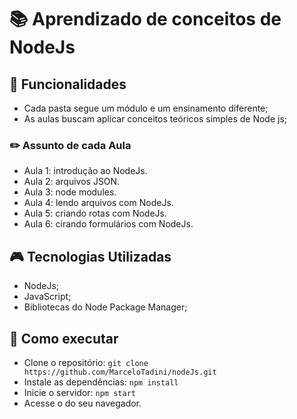 # :books: Aprendizado de conceitos de NodeJs


## :mag_right: Funcionalidades 
* Cada pasta segue um módulo e um ensinamento diferente;
* As aulas buscam aplicar conceitos teóricos simples de Node js;

### :pencil2: Assunto de cada Aula 
* Aula 1: introdução ao NodeJs.
* Aula 2: arquivos JSON.
* Aula 3: node modules.
* Aula 4: lendo arquivos com NodeJs.
* Aula 5: criando rotas com NodeJs.
* Aula 6: cirando formulários com NodeJs.

##  :video_game: Tecnologias Utilizadas 
* NodeJs;
* JavaScript;
* Bibliotecas do Node Package Manager;

## :rocket: Como executar 
* Clone o repositório:
```` git clone https://github.com/MarceloTadini/nodeJs.git ````
* Instale as dependências: ```` npm install ````
* Inicie o servidor: ```` npm start ````
* Acesse o do seu navegador.




